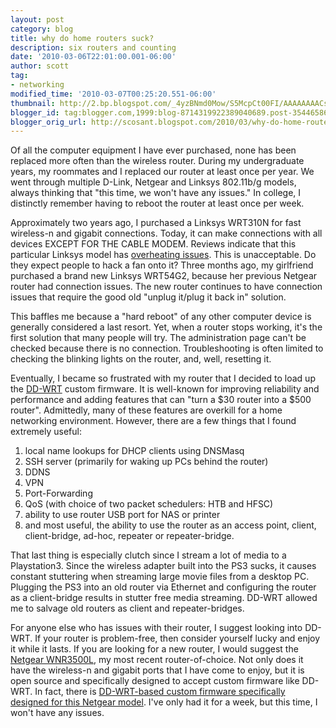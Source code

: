 ```yaml
---
layout: post
category: blog
title: why do home routers suck?
description: six routers and counting
date: '2010-03-06T22:01:00.001-06:00'
author: scott
tag:
- networking
modified_time: '2010-03-07T00:25:20.551-06:00'
thumbnail: http://2.bp.blogspot.com/_4yzBNmd0Mow/S5McpCt00FI/AAAAAAAACss/_a5NxI1jYt0/s72-c/Netgear-RangeMax-WNR3500L-Wireless-N-Router-with-USB.jpg
blogger_id: tag:blogger.com,1999:blog-8714319922389040689.post-3544658642828486375
blogger_orig_url: http://scosant.blogspot.com/2010/03/why-do-home-routers-suck.html
---
```


Of all the computer equipment I have ever purchased, none has been replaced more often than the wireless router. During my undergraduate years, my roommates and I replaced our router at least once per year. We went through multiple D-Link, Netgear and Linksys 802.11b/g models, always thinking that "this time, we won't have any issues." In college, I distinctly remember having to reboot the router at least once per week.

Approximately two years ago, I purchased a Linksys WRT310N for fast wireless-n and gigabit connections. Today, it can make connections with all devices EXCEPT FOR THE CABLE MODEM. Reviews indicate that this particular Linksys model has <a href="http://lmgtfy.com/?q=wrt310n+overheating">overheating issues</a>. This is unacceptable. Do they expect people to hack a fan onto it? Three months ago, my girlfriend purchased a brand new Linksys WRT54G2, because her previous Netgear router had connection issues. The new router continues to have connection issues that require the good old "unplug it/plug it back in" solution.

This baffles me because a "hard reboot" of any other computer device is generally considered a last resort. Yet, when a router stops working, it's the first solution that many people will try. The administration page can't be checked because there is no connection. Troubleshooting is often limited to checking the blinking lights on the router, and, well, resetting it.

Eventually, I became so frustrated with my router that I decided to load up the <a href="http://www.dd-wrt.com/site/index">DD-WRT</a> custom firmware. It is well-known for improving reliability and performance and adding features that can "turn a $30 router into a $500 router". Admittedly, many of these features are overkill for a home networking environment. However, there are a few things that I found extremely useful:

1. local name lookups for DHCP clients using DNSMasq
2. SSH server (primarily for waking up PCs behind the router)
3. DDNS
4. VPN
5. Port-Forwarding
6. QoS (with choice of two packet schedulers: HTB and HFSC)
7. ability to use router USB port for NAS or printer
8. and most useful, the ability to use the router as an access point, client, client-bridge, ad-hoc, repeater or repeater-bridge.

That last thing is especially clutch since I stream a lot of media to a Playstation3. Since the wireless adapter built into the PS3 sucks, it causes constant stuttering when streaming large movie files from a desktop PC. Plugging the PS3 into an old router via Ethernet and configuring the router as a client-bridge results in stutter free media streaming. DD-WRT allowed me to salvage old routers as client and repeater-bridges.

For anyone else who has issues with their router, I suggest looking into DD-WRT. If your router is problem-free, then consider yourself lucky and enjoy it while it lasts. If you are looking for a new router, I would suggest the <a href="http://www.newegg.com/Product/Product.aspx?Item=N82E16833122334&amp;Tpk=wnr-3500l">Netgear WNR3500L</a>, my most recent router-of-choice. Not only does it have the wireless-n and gigabit ports that I have come to enjoy, but it is open source and specifically designed to accept custom firmware like DD-WRT. In fact, there is <a href="http://www.myopenrouter.com/">DD-WRT-based custom firmware specifically designed for this Netgear model</a>. I've only had it for a week, but this time, I won't have any issues.
